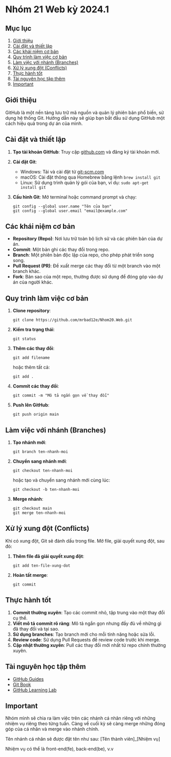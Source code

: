 # Nhóm 21 Web kỳ 2024.1

## Mục lục
1. [Giới thiệu](#giới-thiệu)
2. [Cài đặt và thiết lập](#cài-đặt-và-thiết-lập)
3. [Các khái niệm cơ bản](#các-khái-niệm-cơ-bản)
4. [Quy trình làm việc cơ bản](#quy-trình-làm-việc-cơ-bản)
5. [Làm việc với nhánh (Branches)](#làm-việc-với-nhánh-branches)
6. [Xử lý xung đột (Conflicts)](#xử-lý-xung-đột-conflicts)
7. [Thực hành tốt](#thực-hành-tốt)
8. [Tài nguyên học tập thêm](#tài-nguyên-học-tập-thêm)
9. [Important](#Important)

## Giới thiệu

GitHub là một nền tảng lưu trữ mã nguồn và quản lý phiên bản phổ biến, sử dụng hệ thống Git. Hướng dẫn này sẽ giúp bạn bắt đầu sử dụng GitHub một cách hiệu quả trong dự án của mình.

## Cài đặt và thiết lập

1. **Tạo tài khoản GitHub**: Truy cập [github.com](https://github.com) và đăng ký tài khoản mới.

2. **Cài đặt Git**: 
   - Windows: Tải và cài đặt từ [git-scm.com](https://git-scm.com)
   - macOS: Cài đặt thông qua Homebrew bằng lệnh `brew install git`
   - Linux: Sử dụng trình quản lý gói của bạn, ví dụ: `sudo apt-get install git`

3. **Cấu hình Git**:
   Mở terminal hoặc command prompt và chạy:
   ```
   git config --global user.name "Tên của bạn"
   git config --global user.email "email@example.com"
   ```

## Các khái niệm cơ bản

- **Repository (Repo)**: Nơi lưu trữ toàn bộ lịch sử và các phiên bản của dự án.
- **Commit**: Một bản ghi các thay đổi trong repo.
- **Branch**: Một phiên bản độc lập của repo, cho phép phát triển song song.
- **Pull Request (PR)**: Đề xuất merge các thay đổi từ một branch vào một branch khác.
- **Fork**: Bản sao của một repo, thường được sử dụng để đóng góp vào dự án của người khác.

## Quy trình làm việc cơ bản

1. **Clone repository**:
   ```
   git clone https://github.com/mrbad12e/Nhom20.Web.git
   ```

2. **Kiểm tra trạng thái**:
   ```
   git status
   ```

3. **Thêm các thay đổi**:
   ```
   git add filename
   ```
   hoặc thêm tất cả:
   ```
   git add .
   ```

4. **Commit các thay đổi**:
   ```
   git commit -m "Mô tả ngắn gọn về thay đổi"
   ```

5. **Push lên GitHub**:
   ```
   git push origin main
   ```

## Làm việc với nhánh (Branches)

1. **Tạo nhánh mới**:
   ```
   git branch ten-nhanh-moi
   ```

2. **Chuyển sang nhánh mới**:
   ```
   git checkout ten-nhanh-moi
   ```
   hoặc tạo và chuyển sang nhánh mới cùng lúc:
   ```
   git checkout -b ten-nhanh-moi
   ```

3. **Merge nhánh**:
   ```
   git checkout main
   git merge ten-nhanh-moi
   ```

## Xử lý xung đột (Conflicts)

Khi có xung đột, Git sẽ đánh dấu trong file. Mở file, giải quyết xung đột, sau đó:

1. **Thêm file đã giải quyết xung đột**:
   ```
   git add ten-file-xung-dot
   ```

2. **Hoàn tất merge**:
   ```
   git commit
   ```

## Thực hành tốt

1. **Commit thường xuyên**: Tạo các commit nhỏ, tập trung vào một thay đổi cụ thể.
2. **Viết mô tả commit rõ ràng**: Mô tả ngắn gọn nhưng đầy đủ về những gì đã thay đổi và tại sao.
3. **Sử dụng branches**: Tạo branch mới cho mỗi tính năng hoặc sửa lỗi.
4. **Review code**: Sử dụng Pull Requests để review code trước khi merge.
5. **Cập nhật thường xuyên**: Pull các thay đổi mới nhất từ repo chính thường xuyên.

## Tài nguyên học tập thêm

- [GitHub Guides](https://guides.github.com/)
- [Git Book](https://git-scm.com/book/en/v2)
- [GitHub Learning Lab](https://lab.github.com/)

## Important
Nhóm mình sẽ chia ra làm việc trên các nhánh cá nhân riêng với những nhiệm vụ riêng theo từng tuần. Càng về cuối kỳ sẽ càng merge những đóng góp của cá nhân và merge vào nhánh chính.

Tên nhánh cá nhân sẽ được đặt tên như sau: \[Tên thành viên\]_\[Nhiệm vụ\]

Nhiệm vụ có thể là front-end(fe), back-end(be), v.v